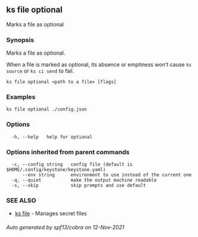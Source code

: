 ## ks file optional

Marks a file as optional

### Synopsis

Marks a file as optional.

When a file is marked as optional, its absence or emptiness won’t cause
`ks source` or `ks ci send` to fail.


```
ks file optional <path to a file> [flags]
```

### Examples

```
ks file optional ./config.json
```

### Options

```
  -h, --help   help for optional
```

### Options inherited from parent commands

```
  -c, --config string   config file (default is $HOME/.config/keystone/keystone.yaml)
      --env string      environment to use instead of the current one
  -q, --quiet           make the output machine readable
  -s, --skip            skip prompts and use default
```

### SEE ALSO

* [ks file](ks_file.md)	 - Manages secret files

###### Auto generated by spf13/cobra on 12-Nov-2021
